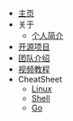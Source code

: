 
- [主页](/)
- 关于
  - [个人简介](zh-cn/about)
- [开源项目](zh-cn/project)
- [团队介绍](zh-cn/member)
- [视频教程](zh-cn/resource)
- CheatSheet
  - [Linux](zh-cn/cheatsheet/linux)
  - [Shell](zh-cn/cheatsheet/shell)
  - [Go](zh-cn/cheatsheet/go)
